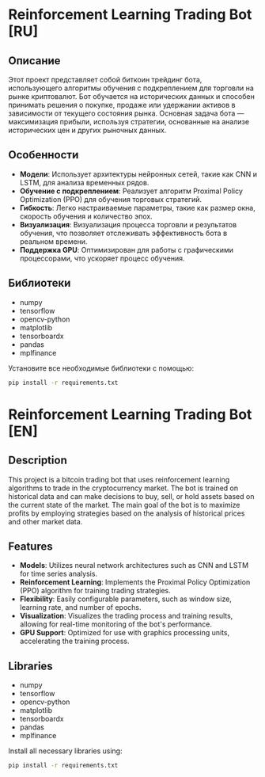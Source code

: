 # Reinforcement Learning Trading Bot [RU]

## Описание

Этот проект представляет собой биткоин трейдинг бота, использующего алгоритмы обучения с подкреплением для торговли на рынке криптовалют. Бот обучается на исторических данных и способен принимать решения о покупке, продаже или удержании активов в зависимости от текущего состояния рынка. Основная задача бота — максимизация прибыли, используя стратегии, основанные на анализе исторических цен и других рыночных данных.

## Особенности

- **Модели**: Использует архитектуры нейронных сетей, такие как CNN и LSTM, для анализа временных рядов.
- **Обучение с подкреплением**: Реализует алгоритм Proximal Policy Optimization (PPO) для обучения торговых стратегий.
- **Гибкость**: Легко настраиваемые параметры, такие как размер окна, скорость обучения и количество эпох.
- **Визуализация**: Визуализация процесса торговли и результатов обучения, что позволяет отслеживать эффективность бота в реальном времени.
- **Поддержка GPU**: Оптимизирован для работы с графическими процессорами, что ускоряет процесс обучения.

## Библиотеки

- numpy
- tensorflow
- opencv-python
- matplotlib
- tensorboardx
- pandas
- mplfinance

Установите все необходимые библиотеки с помощью:

```bash
pip install -r requirements.txt
```
###

# Reinforcement Learning Trading Bot [EN]

## Description

This project is a bitcoin trading bot that uses reinforcement learning algorithms to trade in the cryptocurrency market. The bot is trained on historical data and can make decisions to buy, sell, or hold assets based on the current state of the market. The main goal of the bot is to maximize profits by employing strategies based on the analysis of historical prices and other market data.

## Features

- **Models**: Utilizes neural network architectures such as CNN and LSTM for time series analysis.
- **Reinforcement Learning**: Implements the Proximal Policy Optimization (PPO) algorithm for training trading strategies.
- **Flexibility**: Easily configurable parameters, such as window size, learning rate, and number of epochs.
- **Visualization**: Visualizes the trading process and training results, allowing for real-time monitoring of the bot's performance.
- **GPU Support**: Optimized for use with graphics processing units, accelerating the training process.

## Libraries

- numpy
- tensorflow
- opencv-python
- matplotlib
- tensorboardx
- pandas
- mplfinance

Install all necessary libraries using:

```bash
pip install -r requirements.txt
```